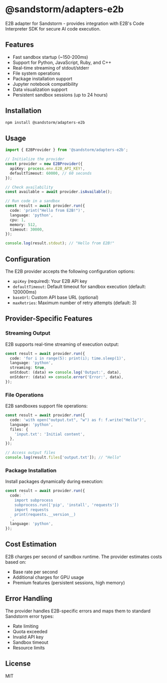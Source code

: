 # @sandstorm/adapters-e2b

E2B adapter for Sandstorm - provides integration with E2B's Code Interpreter SDK for secure AI code execution.

## Features

- Fast sandbox startup (~150-200ms)
- Support for Python, JavaScript, Ruby, and C++
- Real-time streaming of stdout/stderr
- File system operations
- Package installation support
- Jupyter notebook compatibility
- Data visualization support
- Persistent sandbox sessions (up to 24 hours)

## Installation

```bash
npm install @sandstorm/adapters-e2b
```

## Usage

```typescript
import { E2BProvider } from '@sandstorm/adapters-e2b';

// Initialize the provider
const provider = new E2BProvider({
  apiKey: process.env.E2B_API_KEY!,
  defaultTimeout: 60000, // 60 seconds
});

// Check availability
const available = await provider.isAvailable();

// Run code in a sandbox
const result = await provider.run({
  code: 'print("Hello from E2B!")',
  language: 'python',
  cpu: 1,
  memory: 512,
  timeout: 30000,
});

console.log(result.stdout); // "Hello from E2B!"
```

## Configuration

The E2B provider accepts the following configuration options:

- `apiKey` (required): Your E2B API key
- `defaultTimeout`: Default timeout for sandbox execution (default: 120000ms)
- `baseUrl`: Custom API base URL (optional)
- `maxRetries`: Maximum number of retry attempts (default: 3)

## Provider-Specific Features

### Streaming Output

E2B supports real-time streaming of execution output:

```typescript
const result = await provider.run({
  code: 'for i in range(5): print(i); time.sleep(1)',
  language: 'python',
  streaming: true,
  onStdout: (data) => console.log('Output:', data),
  onStderr: (data) => console.error('Error:', data),
});
```

### File Operations

E2B sandboxes support file operations:

```typescript
const result = await provider.run({
  code: 'with open("output.txt", "w") as f: f.write("Hello")',
  language: 'python',
  files: {
    'input.txt': 'Initial content',
  },
});

// Access output files
console.log(result.files['output.txt']); // "Hello"
```

### Package Installation

Install packages dynamically during execution:

```typescript
const result = await provider.run({
  code: `
    import subprocess
    subprocess.run(['pip', 'install', 'requests'])
    import requests
    print(requests.__version__)
  `,
  language: 'python',
});
```

## Cost Estimation

E2B charges per second of sandbox runtime. The provider estimates costs based on:
- Base rate per second
- Additional charges for GPU usage
- Premium features (persistent sessions, high memory)

## Error Handling

The provider handles E2B-specific errors and maps them to standard Sandstorm error types:
- Rate limiting
- Quota exceeded
- Invalid API key
- Sandbox timeout
- Resource limits

## License

MIT